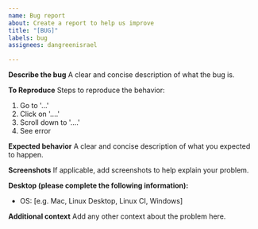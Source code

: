 ```yaml
---
name: Bug report
about: Create a report to help us improve
title: "[BUG]"
labels: bug
assignees: dangreenisrael

---
```


**Describe the bug**
A clear and concise description of what the bug is.

**To Reproduce**
Steps to reproduce the behavior:
1. Go to '...'
2. Click on '....'
3. Scroll down to '....'
4. See error

**Expected behavior**
A clear and concise description of what you expected to happen.

**Screenshots**
If applicable, add screenshots to help explain your problem.

**Desktop (please complete the following information):**
 - OS: [e.g. Mac, Linux Desktop, Linux CI, Windows]

**Additional context**
Add any other context about the problem here.

